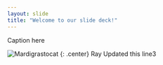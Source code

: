 ```yaml
---
layout: slide
title: "Welcome to our slide deck!"
---
```


Caption here

![Mardigrastocat](https://octodex.github.com/images/Mardigrastocat.png)
{: .center}
Ray Updated this line3
